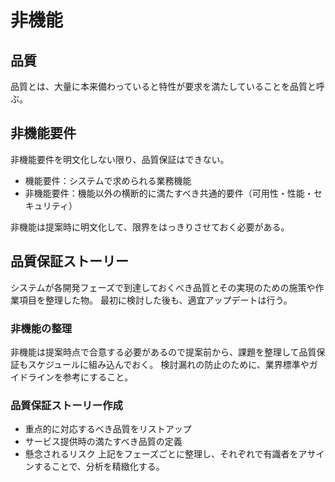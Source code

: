 # 非機能
## 品質
品質とは、大量に本来備わっていると特性が要求を満たしていることを品質と呼ぶ。

## 非機能要件
非機能要件を明文化しない限り、品質保証はできない。
- 機能要件：システムで求められる業務機能
- 非機能要件：機能以外の横断的に満たすべき共通的要件（可用性・性能・セキュリティ）

非機能は提案時に明文化して、限界をはっきりさせておく必要がある。

## 品質保証ストーリー
システムが各開発フェーズで到達しておくべき品質とその実現のための施策や作業項目を整理した物。
最初に検討した後も、適宜アップデートは行う。

### 非機能の整理
非機能は提案時点で合意する必要があるので提案前から、課題を整理して品質保証もスケジュールに組み込んでおく。
検討漏れの防止のために、業界標準やガイドラインを参考にすること。

### 品質保証ストーリー作成
- 重点的に対応するべき品質をリストアップ
- サービス提供時の満たすべき品質の定義
- 懸念されるリスク
上記をフェーズごとに整理し、それぞれで有識者をアサインすることで、分析を精緻化する。